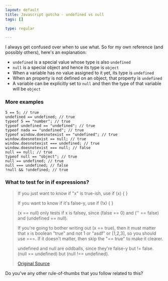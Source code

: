 ```yaml
--- 
layout: default
title: Javascript gotcha - undefined vs null
tags: []

type: regular

---
```

I always get confused over when to use what. So for my own reference (and possibly others), here's an explanation:

* `undefined` is a special value whose type is also `undefined` 
* `null` is a special object and hence its type is `object`
* When a variable has no value assigned to it yet, its type is `undefined`
* When an property is not defined on an object, that property is `undefined`
* A variable can be explicitly set to `null` and then the type of that variable will be `object`

### More examples ###

    5 == 5; // true
    undefined == undefined; // true
    typeof 5 == "number"; // true
    typeof undefined == "undefined"; // true
    typeof nada == "undefined"; // true
    typeof window.doesnotexist == "undefined"; // true 
    window.doesnotexist == null; // true
    window.doesnotexist === undefined; // true
    window.doesnotexist === null; // false
    null == null; // true
    typeof null == "object"; // true
    null == undefined; // true
    null === undefined; // false
    !null && !undefined; // true

### What to test for in if expressions? ###

> If you just want to know if "x" is true-ish, use
> if (x) { }
> 
> If you want to know if it's false-y, use
> if (!x) { }
> 
> (x == null) only tests if x is falsey, since (false == 0) and ('' == false) and (undefined == null). 
> 
> If you're going to bother writing out (x == true), then it must matter that x is boolean "true" and not 1 or "asdf" or [1,2,3], so you should use ===. If it doesn't matter, then skip the "== true" to make it clearer.
> 
> undefined and null are oddballs, since they're false-y but != false. 
> (null == undefined) but (null !== undefined).
>
> [Original Source](http://www.thescripts.com/forum/post2365415-5.html)

Do you've any other rule-of-thumbs that you follow related to this?
